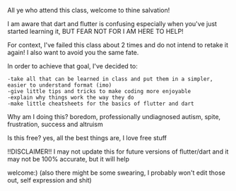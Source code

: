 All ye who attend this class, welcome to thine salvation!

I am aware that dart and flutter is confusing especially when you've just started learning it, BUT FEAR NOT FOR I AM HERE TO HELP!

For context, I've failed this class about 2 times and do not intend to retake it again! I also want to avoid you the same fate.

In order to achieve that goal, I've decided to:

    -take all that can be learned in class and put them in a simpler, easier to understand format (imo)
    -give little tips and tricks to make coding more enjoyable
    -explain why things work the way they do
    -make little cheatsheets for the basics of flutter and dart

Why am I doing this? boredom, professionally undiagnosed autism, spite, frustration, success and altruism

Is this free? yes, all the best things are, I love free stuff

!!DISCLAIMER!! I may not update this for future versions of flutter/dart and it may not be 100% accurate, but it will help

welcome:)
(also there might be some swearing, I probably won't edit those out, self expression and shit)

